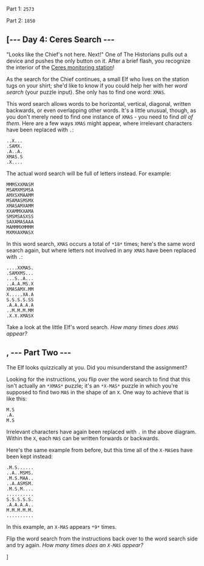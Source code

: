 Part 1: `2573`

Part 2: `1850`

[--- Day 4: Ceres Search ---
---------------------------

"Looks like the Chief's not here. Next!" One of The Historians pulls out a device and pushes the only button on it. After a brief flash, you recognize the interior of the [Ceres monitoring station](/2019/day/10)!


As the search for the Chief continues, a small Elf who lives on the station tugs on your shirt; she'd like to know if you could help her with her *word search* (your puzzle input). She only has to find one word: `XMAS`.


This word search allows words to be horizontal, vertical, diagonal, written backwards, or even overlapping other words. It's a little unusual, though, as you don't merely need to find one instance of `XMAS` - you need to find *all of them*. Here are a few ways `XMAS` might appear, where irrelevant characters have been replaced with `.`:

```
..X...
.SAMX.
.A..A.
XMAS.S
.X....

```

The actual word search will be full of letters instead. For example:



```
MMMSXXMASM
MSAMXMSMSA
AMXSXMAAMM
MSAMASMSMX
XMASAMXAMM
XXAMMXXAMA
SMSMSASXSS
SAXAMASAAA
MAMMMXMMMM
MXMXAXMASX

```

In this word search, `XMAS` occurs a total of `*18*` times; here's the same word search again, but where letters not involved in any `XMAS` have been replaced with `.`:



```
....XXMAS.
.SAMXMS...
...S..A...
..A.A.MS.X
XMASAMX.MM
X.....XA.A
S.S.S.S.SS
.A.A.A.A.A
..M.M.M.MM
.X.X.XMASX

```

Take a look at the little Elf's word search. *How many times does `XMAS` appear?*






, --- Part Two ---
----------------

The Elf looks quizzically at you. Did you misunderstand the assignment?


Looking for the instructions, you flip over the word search to find that this isn't actually an `*XMAS*` puzzle; it's an `*X-MAS*` puzzle in which you're supposed to find two `MAS` in the shape of an `X`. One way to achieve that is like this:



```
M.S
.A.
M.S

```

Irrelevant characters have again been replaced with `.` in the above diagram. Within the `X`, each `MAS` can be written forwards or backwards.


Here's the same example from before, but this time all of the `X-MAS`es have been kept instead:



```
.M.S......
..A..MSMS.
.M.S.MAA..
..A.ASMSM.
.M.S.M....
..........
S.S.S.S.S.
.A.A.A.A..
M.M.M.M.M.
..........

```

In this example, an `X-MAS` appears `*9*` times.


Flip the word search from the instructions back over to the word search side and try again. *How many times does an `X-MAS` appear?*


]